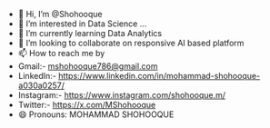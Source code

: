 - 👋 Hi, I’m @Shohooque
- 👀 I’m interested in Data Science ...
- 🌱 I’m currently learning Data Analytics 
- 💞️ I’m looking to collaborate on responsive AI based platform 
- 📫 How to reach me by
- Gmail:- mshohooque786@gmail.com
- LinkedIn:- https://www.linkedin.com/in/mohammad-shohooque-a030a0257/
- Instagram:- https://www.instagram.com/shohooque.m/
- Twitter:- https://x.com/MShohooque
- 😄 Pronouns: MOHAMMAD SHOHOOQUE 

<!---
Shohooque/Shohooque is a ✨ special ✨ repository because its `README.md` (this file) appears on your GitHub profile.
You can click the Preview link to take a look at your changes.
--->
